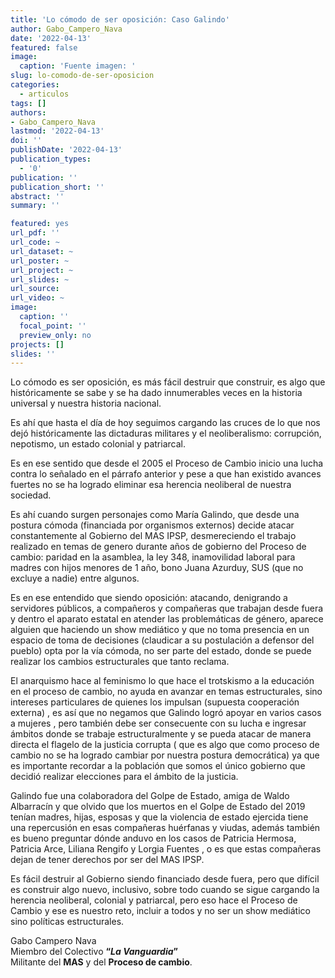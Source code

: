 ```yaml
---
title: 'Lo cómodo de ser oposición: Caso Galindo'
author: Gabo_Campero_Nava
date: '2022-04-13'
featured: false
image:
  caption: 'Fuente imagen: '
slug: lo-comodo-de-ser-oposicion
categories:
  - articulos
tags: []
authors:
- Gabo_Campero_Nava
lastmod: '2022-04-13'
doi: ''
publishDate: '2022-04-13'
publication_types:
  - '0'
publication: ''
publication_short: ''
abstract: ''
summary: ''

featured: yes
url_pdf: ''
url_code: ~
url_dataset: ~
url_poster: ~
url_project: ~
url_slides: ~
url_source: 
url_video: ~
image:
  caption: ''
  focal_point: ''
  preview_only: no
projects: []
slides: ''
---
```


Lo cómodo es ser oposición, es más fácil destruir que construir, es algo que históricamente se sabe y se ha dado innumerables veces en la historia universal y nuestra historia nacional.

Es ahí que hasta el día de hoy seguimos cargando las cruces de lo que nos dejó históricamente las dictaduras militares y el neoliberalismo:  corrupción, nepotismo, un estado colonial y patriarcal.

Es en ese sentido que desde el 2005 el Proceso de Cambio inicio una lucha contra lo señalado en el párrafo anterior y pese a que han existido avances fuertes no se ha logrado eliminar esa herencia neoliberal de nuestra sociedad.

Es ahí cuando surgen personajes como María Galindo, que desde una postura cómoda (financiada por organismos externos) decide atacar constantemente al Gobierno del MAS IPSP, desmereciendo el trabajo realizado en temas de genero durante años de gobierno del Proceso de cambio: paridad en la asamblea, la ley 348, inamovilidad laboral para madres con hijos menores de 1 año, bono Juana Azurduy, SUS (que no excluye a nadie) entre algunos.

Es en ese entendido que siendo oposición: atacando, denigrando a servidores públicos, a compañeros y compañeras que trabajan desde fuera y dentro el aparato estatal en atender las problemáticas de género, aparece alguien que haciendo un show mediático y que no toma presencia en un espacio de toma de decisiones (claudicar a su postulación a defensor del pueblo) opta por la vía cómoda, no ser parte del estado, donde se puede realizar los cambios estructurales que tanto reclama.

El anarquismo hace al feminismo lo que hace el trotskismo a la educación en el proceso de cambio, no ayuda en avanzar en temas estructurales, sino intereses particulares de quienes los impulsan (supuesta cooperación externa) , es así que no negamos que Galindo logró apoyar en varios casos a mujeres , pero también debe ser consecuente con su lucha e ingresar ámbitos donde se trabaje estructuralmente y se pueda atacar de manera directa el flagelo de la justicia corrupta ( que es algo que como proceso de cambio no se ha logrado cambiar por nuestra postura democrática) ya que es importante recordar a la población que somos el único gobierno que decidió realizar elecciones para el ámbito de la justicia.

Galindo fue una colaboradora del Golpe de Estado, amiga de Waldo Albarracín y que olvido que los muertos en el Golpe de Estado del 2019 tenían madres, hijas, esposas y que la violencia de estado ejercida tiene una repercusión en esas compañeras huérfanas y viudas, además también es bueno preguntar dónde anduvo en los casos de Patricia Hermosa, Patricia Arce, Liliana Rengifo y Lorgia Fuentes , o es que  estas compañeras dejan de tener derechos por ser del MAS IPSP.

Es fácil destruir al Gobierno siendo financiado desde fuera, pero que difícil es construir algo nuevo, inclusivo, sobre todo cuando se sigue cargando la herencia neoliberal, colonial y patriarcal, pero eso hace el Proceso de Cambio y ese es nuestro reto, incluir a todos y no ser un show mediático sino políticas estructurales.


Gabo Campero Nava<br>
Miembro del Colectivo **“*La Vanguardia*”**<br>
Militante del **MAS** y del **Proceso de cambio**.<br>

